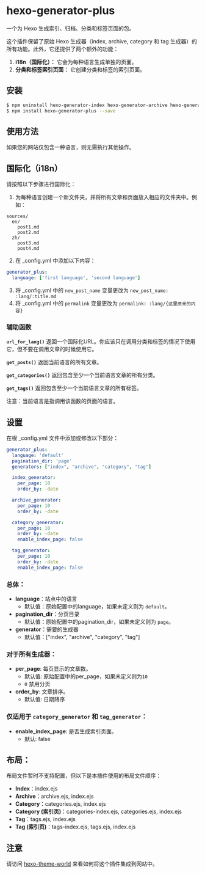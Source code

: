 # hexo-generator-plus

一个为 Hexo 生成索引、归档、分类和标签页面的包。

这个插件保留了原始 Hexo 生成器（index, archive, category 和 tag 生成器）的所有功能。此外，它还提供了两个额外的功能：
1. **i18n（国际化）：** 它会为每种语言生成单独的页面。
2. **分类和标签索引页面：** 它创建分类和标签的索引页面。

## 安装
```bash
$ npm uninstall hexo-generator-index hexo-generator-archive hexo-generator-category hexo-generator-tag
$ npm install hexo-generator-plus --save
```

## 使用方法
如果您的网站仅包含一种语言，则无需执行其他操作。

## 国际化（i18n）
请按照以下步骤进行国际化：
1. 为每种语言创建一个新文件夹，并将所有文章和页面放入相应的文件夹中。例如：
```plaintext
sources/
  en/
    post1.md
    post2.md
  zh/
    post3.md
    post4.md
```
2. 在 _config.yml 中添加以下内容：
```yaml
generator_plus:
  language: ['first language', 'second language']
```
3. 将 _config.yml 中的 `new_post_name` 变量更改为 `new_post_name: :lang/:title.md`
4. 将 _config.yml 中的 `permalink` 变量更改为 `permalink: :lang/{这里原来的内容}`

### 辅助函数
**`url_for_lang()`** 返回一个国际化URL。你应该只在调用分类和标签的情况下使用它，但不要在调用文章的时候使用它。

**`get_posts()`** 返回当前语言的所有文章。

**`get_categories()`** 返回包含至少一个当前语言文章的所有分类。

**`get_tags()`** 返回包含至少一个当前语言文章的所有标签。

注意：当前语言是指调用该函数的页面的语言。

## 设置
在根 _config.yml 文件中添加或修改以下部分：

``` yaml
generator_plus:
  language: 'default'
  pagination_dir: 'page'
  generators: ["index", "archive", "category", "tag"]

  index_generator:
    per_page: 10
    order_by: -date

  archive_generator:
    per_page: 10
    order_by: -date

  category_generator:
    per_page: 10
    order_by: -date
    enable_index_page: false

  tag_generator:
    per_page: 10
    order_by: -date
    enable_index_page: false
```

### 总体：
- **language**：站点中的语言
  - 默认值：原始配置中的language，如果未定义则为 `default`。
- **pagination_dir**：分页目录
  - 默认值：原始配置中的pagination_dir，如果未定义则为 `page`。
- **generator**：需要的生成器
  - 默认值：["index", "archive", "category", "tag"]

### 对于所有生成器：
- **per_page**: 每页显示的文章数。
  - 默认值: 原始配置中的per_page，如果未定义则为`10`
  - `0` 禁用分页
- **order_by**: 文章排序。
  - 默认值: 日期降序

### 仅适用于 `category_generator` 和 `tag_generator`：
- **enable_index_page**: 是否生成索引页面。
  - 默认: false

## 布局：
布局文件暂时不支持配置，但以下是本插件使用的布局文件顺序：
- **Index**：index.ejs
- **Archive**：archive.ejs, index.ejs
- **Category**：categories.ejs, index.ejs
- **Category (索引页)**：categories-index.ejs, categories.ejs, index.ejs
- **Tag**：tags.ejs, index.ejs
- **Tag (索引页)**：tags-index.ejs, tags.ejs, index.ejs

## 注意
请访问 [hexo-theme-world](https://github.com/kiwirafe/hexo-theme-world) 来看如何将这个插件集成到网站中。